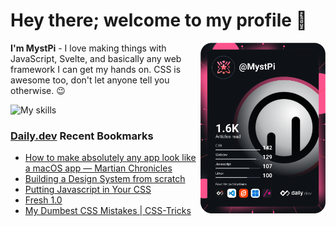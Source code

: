 # Hey there; welcome to my profile 👋

<a href="https://app.daily.dev/MystPi"><img src="https://github.com/MystPi/MystPi/blob/main/devcard.svg" width="200" alt="MystPi's Dev Card" align="right"/></a>

**I'm MystPi** - I love making things with JavaScript, Svelte, and basically any web framework I can get my hands on. CSS is awesome too, don't let anyone tell you otherwise. 😉

![My skills](https://skillicons.dev/icons?i=svelte,js,html,css,py,ruby,react,tailwind)

### [Daily.dev](https://daily.dev) Recent Bookmarks
<!-- daily.dev BOOKMARKS:START -->
- [How to make absolutely any app look like a macOS app — Martian Chronicles](https://app.daily.dev/posts/doiYGXkVB?utm_source=rss&utm_medium=bookmarks&utm_campaign=Itr6mLfRdMms0HCyePtl9)
- [Building a Design System from scratch](https://app.daily.dev/posts/yXzyXmG9a?utm_source=rss&utm_medium=bookmarks&utm_campaign=Itr6mLfRdMms0HCyePtl9)
- [Putting Javascript in Your CSS](https://app.daily.dev/posts/VsJcZq6oF?utm_source=rss&utm_medium=bookmarks&utm_campaign=Itr6mLfRdMms0HCyePtl9)
- [Fresh 1.0](https://app.daily.dev/posts/jEX-9ypIa?utm_source=rss&utm_medium=bookmarks&utm_campaign=Itr6mLfRdMms0HCyePtl9)
- [My Dumbest CSS Mistakes | CSS-Tricks](https://app.daily.dev/posts/kvT8mo5k7?utm_source=rss&utm_medium=bookmarks&utm_campaign=Itr6mLfRdMms0HCyePtl9)
<!-- daily.dev BOOKMARKS:END -->
